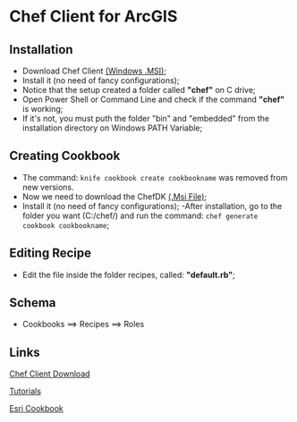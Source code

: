 # Chef Client for ArcGIS

## Installation
- Download Chef Client [(Windows .MSI)](https://downloads.chef.io/chef/14.5.33#windows);
- Install it (no need of fancy configurations);
- Notice that the setup created a folder called <b>"chef"</b> on C drive;
- Open Power Shell or Command Line and check if the command <b>"chef"</b> is working;
- If it's not, you must puth the folder "bin" and "embedded" from the installation directory on Windows PATH Variable;

## Creating Cookbook
- The command: ```knife cookbook create cookbookname``` was removed from new versions. 
- Now we need to download the ChefDK [(.Msi File)](https://packages.chef.io/files/stable/chefdk/3.3.23/windows/2012r2/chefdk-3.3.23-1-x64.msi);
- Install it (no need of fancy configurations);
 -After installation, go to the folder you want (C:/chef/) and run the command: ```chef generate cookbook cookbookname```;

## Editing Recipe
- Edit the file inside the folder recipes, called: <b>"default.rb"</b>;

## Schema 
- Cookbooks ==> Recipes ==> Roles

## Links 
[Chef Client Download](https://downloads.chef.io/chef/14.5.33#windows)

[Tutorials](https://learn.chef.io/tracks/infrastructure-automation/)

[Esri Cookbook](https://github.com/Esri/arcgis-cookbook)
